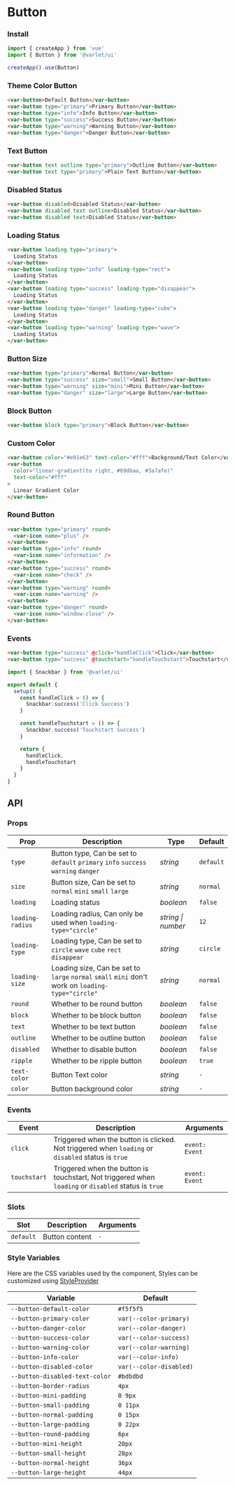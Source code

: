 # Button

### Install

```js
import { createApp } from 'vue'
import { Button } from '@varlet/ui'

createApp().use(Button)
```

### Theme Color Button

```html
<var-button>Default Button</var-button>
<var-button type="primary">Primary Button</var-button>
<var-button type="info">Info Button</var-button>
<var-button type="success">Success Button</var-button>
<var-button type="warning">Warning Button</var-button>
<var-button type="danger">Danger Button</var-button>
```

### Text Button

```html
<var-button text outline type="primary">Outline Button</var-button>
<var-button text type="primary">Plain Text Button</var-button>
```

### Disabled Status

```html
<var-button disabled>Disabled Status</var-button>
<var-button disabled text outline>Disabled Status</var-button>
<var-button disabled text>Disabled Status</var-button>
```

### Loading Status

```html
<var-button loading type="primary">
  Loading Status
</var-button>
<var-button loading type="info" loading-type="rect">
  Loading Status
</var-button>
<var-button loading type="success" loading-type="disappear">
  Loading Status
</var-button>
<var-button loading type="danger" loading-type="cube">
  Loading Status
</var-button>
<var-button loading type="warning" loading-type="wave">
  Loading Status
</var-button>
```

### Button Size

```html
<var-button type="primary">Normal Button</var-button>
<var-button type="success" size="small">Small Button</var-button>
<var-button type="warning" size="mini">Mini Button</var-button>
<var-button type="danger" size="large">Large Button</var-button>
```

### Block Button

```html
<var-button block type="primary">Block Button</var-button>
```

### Custom Color

```html
<var-button color="#e91e63" text-color="#fff">Background/Text Color</var-button>
<var-button
  color="linear-gradient(to right, #69dbaa, #3a7afe)"
  text-color="#fff"
>
  Linear Gradient Color
</var-button>
```

### Round Button

```html
<var-button type="primary" round>
  <var-icon name="plus" />
</var-button>
<var-button type="info" round>
  <var-icon name="information" />
</var-button>
<var-button type="success" round>
  <var-icon name="check" />
</var-button>
<var-button type="warning" round>
  <var-icon name="warning" />
</var-button>
<var-button type="danger" round>
  <var-icon name="window-close" />
</var-button>
```

### Events

```html
<var-button type="success" @click="handleClick">Click</var-button>
<var-button type="success" @touchstart="handleTouchstart">Touchstart</var-button>
```

```js
import { Snackbar } from '@varlet/ui'

export default {
  setup() {
    const handleClick = () => {
      Snackbar.success('Click Success')
    }

    const handleTouchstart = () => {
      Snackbar.success('Touchstart Success')
    }

    return {
      handleClick,
      handleTouchstart
    }
  }
}
```

## API

### Props

| Prop | Description | Type | Default | 
| --- | --- | --- | --- | 
| `type` | Button type, Can be set to `default` `primary` `info` `success` `warning` `danger` | _string_ | `default` |
| `size` | Button size, Can be set to `normal` `mini` `small` `large` | _string_ | `normal` |
| `loading` | Loading status | _boolean_ | `false` |  
| `loading-radius` | Loading radius, Can only be used when `loading-type="circle"` | _string \| number_ | `12` |
| `loading-type` | Loading type, Can be set to `circle` `wave` `cube` `rect` `disappear` | _string_ | `circle` |
| `loading-size` | Loading size, Can be set to `large` `normal` `small` `mini` don't work on `loading-type="circle"` | _string_ | `normal` |
| `round` | Whether to be round button | _boolean_ | `false` | 
| `block` | Whether to be block button | _boolean_ | `false` | 
| `text` | Whether to be text button | _boolean_ | `false` |
| `outline` | Whether to be outline button | _boolean_ | `false` |
| `disabled` | Whether to disable button | _boolean_ | `false` |
| `ripple` | Whether to be ripple button | _boolean_ | `true` |
| `text-color` | Button Text color | _string_ | `-` |
| `color` | Button background color | _string_ | `-` |

### Events

| Event | Description | Arguments |
| --- | --- | --- |
| `click` | Triggered when the button is clicked. Not triggered when `loading` or `disabled` status is `true` | `event: Event` |
| `touchstart` | Triggered when the button is touchstart, Not triggered when `loading` or `disabled` status is `true` | `event: Event` |

### Slots

| Slot | Description | Arguments |
| --- | --- | --- |
| `default` | Button content | `-` |

### Style Variables
Here are the CSS variables used by the component, Styles can be customized using [StyleProvider](#/en-US/style-provider)

| Variable | Default |
| --- | --- |
| `--button-default-color` | `#f5f5f5` |
| `--button-primary-color` | `var(--color-primary)`|
| `--button-danger-color` |  `var(--color-danger)`|
| `--button-success-color` | `var(--color-success)`|
| `--button-warning-color` |  `var(--color-warning)`|
| `--button-info-color` | `var(--color-info)`|
| `--button-disabled-color` | `var(--color-disabled)`|
| `--button-disabled-text-color` | `#bdbdbd` |
| `--button-border-radius` | `4px` |
| `--button-mini-padding` | `0 9px` |
| `--button-small-padding` | `0 11px` |
| `--button-normal-padding` | `0 15px` |
| `--button-large-padding` | `0 22px` |
| `--button-round-padding` | `6px` |
| `--button-mini-height` | `20px` |
| `--button-small-height` | `28px` |
| `--button-normal-height` | `36px` |
| `--button-large-height` | `44px` |